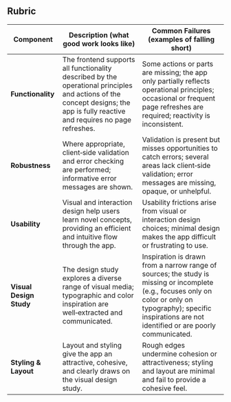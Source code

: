 
## Rubric

|Component|Description (what good work looks like)|Common Failures (examples of falling short)|
|---|---|---|
|**Functionality**|The frontend supports all functionality described by the operational principles and actions of the concept designs; the app is fully reactive and requires no page refreshes.|Some actions or parts are missing; the app only partially reflects operational principles; occasional or frequent page refreshes are required; reactivity is inconsistent.|
|**Robustness**|Where appropriate, client‑side validation and error checking are performed; informative error messages are shown.|Validation is present but misses opportunities to catch errors; several areas lack client‑side validation; error messages are missing, opaque, or unhelpful.|
|**Usability**|Visual and interaction design help users learn novel concepts, providing an efficient and intuitive flow through the app.|Usability frictions arise from visual or interaction design choices; minimal design makes the app difficult or frustrating to use.|
|**Visual Design Study**|The design study explores a diverse range of visual media; typographic and color inspiration are well‑extracted and communicated.|Inspiration is drawn from a narrow range of sources; the study is missing or incomplete (e.g., focuses only on color or only on typography); specific inspirations are not identified or are poorly communicated.|
|**Styling & Layout**|Layout and styling give the app an attractive, cohesive, and clearly draws on the visual design study.|Rough edges undermine cohesion or attractiveness; styling and layout are minimal and fail to provide a cohesive feel.|